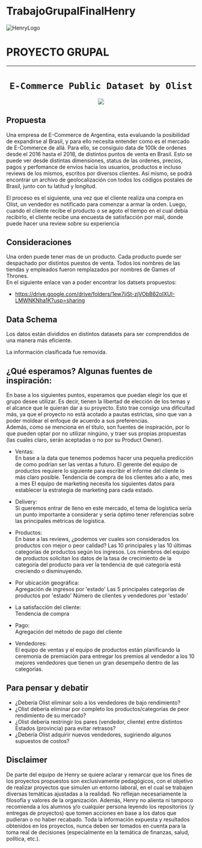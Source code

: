 # TrabajoGrupalFinalHenry

![HenryLogo](https://d31uz8lwfmyn8g.cloudfront.net/Assets/logo-henry-white-lg.png)

# **PROYECTO GRUPAL**

- - -

# <h1 align="center">**` E-Commerce Public Dataset by Olist `**

<p align="center">
<img src="https://play-lh.googleusercontent.com/eqLTXWdyygKUf85JsCXmcLSr1GnoYNLJfFVCmY-N8xGFr2T3PWwNcFdJ2Sx7MwcO6ac"   
>
</p>

## Propuesta

Una empresa de E-Commerce de Argentina, esta evaluando la posibilidad de expandirse al Brasil, y para ello necesita entender como es el mercado de E-Commerce de allá.
Para ello, se consiguio data de 100k de ordenes desde el 2016 hasta el 2018, de distintos puntos de venta en Brasil.
Esto se puede ver desde distintas dimensiones, status de las ordenes, precios, pagos y perfomance de envios hacia los usuarios, productos e incluso reviews de los mismos, escritos por diversos clientes.
Así mismo, se podrá encontrar un archivo de geolocalización con todos los códigos postales de Brasil, junto con tu latitud y longitud.

El proceso es el siguiente, una vez que el cliente realiza una compra en Olist, un vendedor es notificado para comenzar a armar la orden.
Luego, cuando el cliente recibe el producto o se agoto el tiempo en el cual debía recibirlo, el cliente recibe una encuesta de satisfacción por mail, donde puede hacer una review sobre su experiencia


## Consideraciones
Una orden puede tener mas de un producto.
Cada producto puede ser despachado por distintos puestos de venta.
Todos los nombres de las tiendas y empleados fueron remplazados por nombres de Games of Thrones.  
En el siguiente enlace van a poder encontrar los datsets propuestos:
- https://drive.google.com/drive/folders/1ew7ijSt-zjVObB62oIXUI-LMWNKNha1K?usp=sharing


## Data Schema
Los datos están divididos en distintos datasets para ser comprendidos de una manera más eficiente.

La información clasificada fue removida.

## ¿Qué esperamos?  Algunas fuentes de inspiración:  
En base a los siguientes puntos, esperamos que puedan elegir los que el grupo desee utilizar. Es decir, tienen la libertad de elección de los temas y el alcance que le quieran dar a su proyecto. Esto trae consigo una dificultad más, ya que el proyecto no está acotado a pautas estrictas, sino que van a poder moldear el enfoque de acuerdo a sus preferencias.   
Además, como se menciona en el título, son fuentes de inspiración, por lo que pueden optar por no utilizar ningúno, y traer sus propias propuestas (las cuales claro, serán aceptadas o no por su Product Owner).

* Ventas:<br>
En base a la data que tenemos podemos hacer una pequeña predicción de como podrían ser las ventas a futuro. 
El gerente del equipo de productos requiere lo siguiente para escribir el informe del cliente lo más claro posible.
Tendencia de compra de los clientes año a año, mes a mes
El equipo de marketing necesita los siguientes datos para establecer la estrategia de marketing para cada estado.

* Delivery:<br>
Si queremos entrar de lleno en este mercado, el tema de logística sería un punto importante a considerar y seria óptimo tener referencias sobre las principales métricas de logística.

* Productos:<br>
En base a las reviews, ¿podemos ver cuales son considerados los productos con mejor o peor calidad? 
Las 10 principales y las 10 últimas categorías de productos según los ingresos.
Los miembros del equipo de productos solicitan los datos de la tasa de crecimiento de la categoría del producto para ver la tendencia de qué categoría está creciendo o disminuyendo.

* Por ubicación geográfica:<br>
Agregación de ingresos por 'estado'
Las 5 principales categorías de productos por 'estado'
Número de clientes y vendedores por 'estado'

* La satisfacción del cliente:<br>
Tendencia de compra

* Pago:<br>
Agregación del método de pago del cliente

* Vendedores:<br>
El equipo de ventas y el equipo de productos están planificando la ceremonia de premiación para entregar los premios al vendedor a los 10 mejores vendedores que tienen un gran desempeño dentro de las categorías. 


## Para pensar y debatir
- ¿Debería Olist eliminar solo a los vendedores de bajo rendimiento?
- ¿Olist debería eliminar por completo los productos/categorías de peor rendimiento de su mercado?
- ¿Olist debería restringir los pares (vendedor, cliente) entre distintos Estados (provincia) para evitar retrasos?
- ¿Debería Olist adquirir nuevos vendedores, sugiriendo algunos supuestos de costos?







## Disclaimer  
De parte del equipo de Henry se quiere aclarar y remarcar que los fines de los proyectos propuestos son exclusivamente pedagógicos, con el objetivo de realizar proyectos que simulen un entorno laboral, en el cual se trabajen diversas temáticas ajustadas a la realidad.
 No reflejan necesariamente la filosofía y valores de la organización. Además, Henry no alienta ni tampoco recomienda a los alumnos y/o cualquier persona leyendo los repositorios (y entregas de proyectos) que tomen acciones en base a los datos que pudieran o no haber recabado. Toda la información expuesta y resultados obtenidos en los proyectos, nunca deben ser tomados en cuenta para la toma real de decisiones (especialmente en la temática de finanzas, salud, política, etc.).


